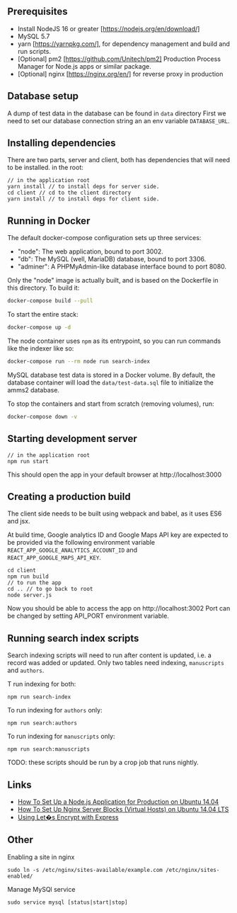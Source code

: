 ## Prerequisites

- Install NodeJS 16 or greater [https://nodejs.org/en/download/]
- MySQL 5.7
- yarn [https://yarnpkg.com/], for dependency management and build and run scripts.
- [Optional] pm2 [https://github.com/Unitech/pm2] Production Process Manager for Node.js apps or similar package.
- [Optional] nginx [https://nginx.org/en/] for reverse proxy in production

## Database setup
A dump of test data in the database can be found in `data` directory
First we need to set our database connection string an an env variable `DATABASE_URL`.


## Installing dependencies

There are two parts, server and client, both has dependencies that will need to be installed.
in the root:
```
// in the application root
yarn install // to install deps for server side.
cd client // cd to the client directory
yarn install // to install deps for client side.
```

## Running in Docker

The default docker-compose configuration sets up three services:

- "node": The web application, bound to port 3002.
- "db": The MySQL (well, MariaDB) database, bound to port 3306.
- "adminer": A PHPMyAdmin-like database interface bound to port 8080.

Only the "node" image is actually built, and is based on the Dockerfile in this directory. To build it:

```sh
docker-compose build --pull
```

To start the entire stack:

```sh
docker-compose up -d
```

The node container uses `npm` as its entrypoint, so you can run commands like the indexer like so:

```sh
docker-compose run --rm node run search-index
```

MySQL database test data is stored in a Docker volume. By default, the database container will load the `data/test-data.sql` file to initialize the amms2 database.

To stop the containers and start from scratch (removing volumes), run:

```sh
docker-compose down -v
```

## Starting development server

```
// in the application root
npm run start
```
This should open the app in your default browser at http://localhost:3000

## Creating a production build

The client side needs to be built using webpack and babel, as it uses ES6 and jsx.

At build time, Google analytics ID and Google Maps API key are expected to be provided via the following environment variable `REACT_APP_GOOGLE_ANALYTICS_ACCOUNT_ID` and `REACT_APP_GOOGLE_MAPS_API_KEY`.
```
cd client
npm run build
// to run the app
cd .. // to go back to root
node server.js
```
Now you should be able to access the app on http://localhost:3002
Port can be changed by setting API_PORT environment variable.

## Running search index scripts
Search indexing scripts will need to run after content is updated, i.e. a record was added or updated.
Only two tables need indexing, `manuscripts` and `authors`.

T run indexing for both:

```
npm run search-index
```

To run indexing for `authors` only:

```
npm run search:authors
```

To run indexing for `manuscripts` only:

```
npm run search:manuscripts
```
TODO: these scripts should be run by a crop job that runs nightly.

## Links

* [How To Set Up a Node.js Application for Production on Ubuntu 14.04](https://www.digitalocean.com/community/tutorials/how-to-set-up-a-node-js-application-for-production-on-ubuntu-14-04)
* [How To Set Up Nginx Server Blocks (Virtual Hosts) on Ubuntu 14.04 LTS](https://www.digitalocean.com/community/tutorials/how-to-set-up-nginx-server-blocks-virtual-hosts-on-ubuntu-14-04-lts)
* [Using Let�s Encrypt with Express](https://medium.com/@yash.kulshrestha/using-lets-encrypt-with-express-e069c7abe625#.9d8g7vboy)

## Other
Enabling a site in nginx
```
sudo ln -s /etc/nginx/sites-available/example.com /etc/nginx/sites-enabled/
```
Manage MySQl service
```
sudo service mysql [status|start|stop]
```